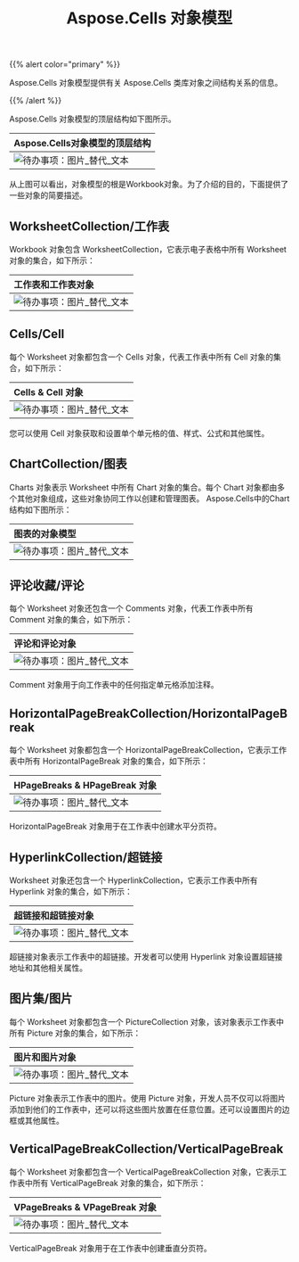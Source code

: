 ﻿---
title: Aspose.Cells 对象模型
type: docs
weight: 20
url: /zh/python-java/aspose-cells-object-model/
---
{{% alert color="primary" %}}

Aspose.Cells 对象模型提供有关 Aspose.Cells 类库对象之间结构关系的信息。

{{% /alert %}}

Aspose.Cells 对象模型的顶层结构如下图所示。

|**Aspose.Cells对象模型的顶层结构**|
|:- |
|![待办事项：图片_替代_文本](aspose-cells-object-model_1.png)|
从上图可以看出，对象模型的根是Workbook对象。为了介绍的目的，下面提供了一些对象的简要描述。

## **WorksheetCollection/工作表**

Workbook 对象包含 WorksheetCollection，它表示电子表格中所有 Worksheet 对象的集合，如下所示：

|**工作表和工作表对象**|
|:- |
|![待办事项：图片_替代_文本](aspose-cells-object-model_2.png)|

## **Cells/Cell**

每个 Worksheet 对象都包含一个 Cells 对象，代表工作表中所有 Cell 对象的集合，如下所示：

|**Cells & Cell 对象**|
|:- |
|![待办事项：图片_替代_文本](aspose-cells-object-model_3.png)|
您可以使用 Cell 对象获取和设置单个单元格的值、样式、公式和其他属性。

## **ChartCollection/图表**

Charts 对象表示 Worksheet 中所有 Chart 对象的集合。每个 Chart 对象都由多个其他对象组成，这些对象协同工作以创建和管理图表。 Aspose.Cells中的Chart结构如下图所示：

|**图表的对象模型**|
|:- |
|![待办事项：图片_替代_文本](aspose-cells-object-model_4.png)|

## **评论收藏/评论**

每个 Worksheet 对象还包含一个 Comments 对象，代表工作表中所有 Comment 对象的集合，如下所示：

|**评论和评论对象**|
|:- |
|![待办事项：图片_替代_文本](aspose-cells-object-model_5.png)|
Comment 对象用于向工作表中的任何指定单元格添加注释。

## **HorizontalPageBreakCollection/HorizontalPageBreak**

每个 Worksheet 对象都包含一个 HorizontalPageBreakCollection，它表示工作表中所有 HorizontalPageBreak 对象的集合，如下所示：

|**HPageBreaks & HPageBreak 对象**|
|:- |
|![待办事项：图片_替代_文本](aspose-cells-object-model_6.png)|
HorizontalPageBreak 对象用于在工作表中创建水平分页符。

## **HyperlinkCollection/超链接**

Worksheet 对象还包含一个 HyperlinkCollection，它表示工作表中所有 Hyperlink 对象的集合，如下所示：

|**超链接和超链接对象**|
|:- |
|![待办事项：图片_替代_文本](aspose-cells-object-model_7.png)|
超链接对象表示工作表中的超链接。开发者可以使用 Hyperlink 对象设置超链接地址和其他相关属性。

## **图片集/图片**

每个 Worksheet 对象都包含一个 PictureCollection 对象，该对象表示工作表中所有 Picture 对象的集合，如下所示：

|**图片和图片对象**|
|:- |
|![待办事项：图片_替代_文本](aspose-cells-object-model_8.png)|
Picture 对象表示工作表中的图片。使用 Picture 对象，开发人员不仅可以将图片添加到他们的工作表中，还可以将这些图片放置在任意位置。还可以设置图片的边框或其他属性。

## **VerticalPageBreakCollection/VerticalPageBreak**

每个 Worksheet 对象都包含一个 VerticalPageBreakCollection 对象，它表示工作表中所有 VerticalPageBreak 对象的集合，如下所示：

|**VPageBreaks & VPageBreak 对象**|
|:- |
|![待办事项：图片_替代_文本](aspose-cells-object-model_9.png)|
VerticalPageBreak 对象用于在工作表中创建垂直分页符。
